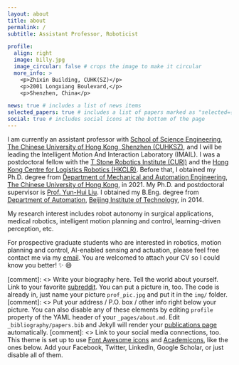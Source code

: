 ```yaml
---
layout: about
title: about
permalink: /
subtitle: Assistant Professor, Roboticist

profile:
  align: right
  image: billy.jpg
  image_circular: false # crops the image to make it circular
  more_info: >
    <p>Zhixin Building, CUHK(SZ)</p>
    <p>2001 Longxiang Boulevard,</p>
    <p>Shenzhen, China</p>

news: true # includes a list of news items
selected_papers: true # includes a list of papers marked as "selected={true}"
social: true # includes social icons at the bottom of the page
---
```


I am currently an assistant professor with [School of Science Engineering](https://sse.cuhk.edu.cn/en), [The Chinese University of Hong Kong, Shenzhen (CUHKSZ)](https://www.cuhk.edu.cn/en), and I will be leading the Intelligent Motion And Interaction Laboratory (IMAIL). I was a postdoctoral fellow with the [T Stone Robotics Institute (CURI)](https://www.cuhk.edu.hk/ri/) and the [Hong Kong Centre for Logistics Robotics (HKCLR)](https://www.hkclr.hk/). Before that, I obtained my Ph.D. degree from [Department of Mechanical and Automation Engineering](https://www4.mae.cuhk.edu.hk/#), [The Chinese University of Hong Kong](https://www.cuhk.edu.hk/english/index.html), in 2021. My Ph.D. and postdoctoral supervisor is [Prof. Yun-Hui Liu](https://www4.mae.cuhk.edu.hk/peoples/liu-yun-hui/). I obtained my B.Eng. degree from [Department of Automation](https://english.bit.edu.cn/2023-10/25/c_933762.htm), [Beijing Institute of Technology](https://english.bit.edu.cn/), in 2014.

My research interest includes robot autonomy in surgical applications, medical robotics, intelligent motion planning and control, learning-driven perception, etc.

For prospective graduate students who are interested in robotics, motion planning and control, AI-enabled sensing and actuation, please feel free contact me via my [email](mailto:fxzhong@cuhk.edu.cn). You are welcomed to attach your CV so I could know you better! :sparkles: :smile:

[comment]: <> Write your biography here. Tell the world about yourself. Link to your favorite [subreddit](http://reddit.com). You can put a picture in, too. The code is already in, just name your picture `prof_pic.jpg` and put it in the `img/` folder.
[comment]: <>  Put your address / P.O. box / other info right below your picture. You can also disable any of these elements by editing `profile` property of the YAML header of your `_pages/about.md`. Edit `_bibliography/papers.bib` and Jekyll will render your [publications page](/al-folio/publications/) automatically.
[comment]: <>  Link to your social media connections, too. This theme is set up to use [Font Awesome icons](https://fontawesome.com/) and [Academicons](https://jpswalsh.github.io/academicons/), like the ones below. Add your Facebook, Twitter, LinkedIn, Google Scholar, or just disable all of them.
